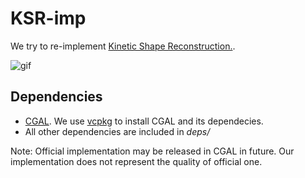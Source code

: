 # KSR-imp
We try to re-implement [Kinetic Shape Reconstruction.](https://dl.acm.org/doi/10.1145/3376918). 

![gif](illu.gif)

## Dependencies
- [CGAL](https://www.cgal.org/). We use [vcpkg](https://github.com/microsoft/vcpkg) to install CGAL and its dependecies.
- All other dependencies are included in *deps/*


Note: Official implementation may be released in CGAL in future. Our implementation does not represent the quality of official one.